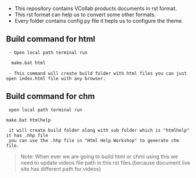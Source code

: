 
- This repository contains VCollab products documents in rst format.  
- This rst format can help us to convert some other formats.
- Every folder contains config.py file it hepls us to configure the theme.
## Build command for html 
     - Open local path terminal run 
```sh
  make.bat html
```
     - This command will create build folder with html files you can just open index.html file with any browser.
## Build command for chm 
     open local path terminal run
```sh
make.bat htmlhelp
```
     it will create build folder along with sub folder which is "htmlhelp" it has .hhp file 
     you can use the .hhp file in "Html Help Workshop" to generate chm file.  
> Note: When ever we are going to build html or chml using this we need to update videos file path in this rst files.(because document live site has different path for videos)

